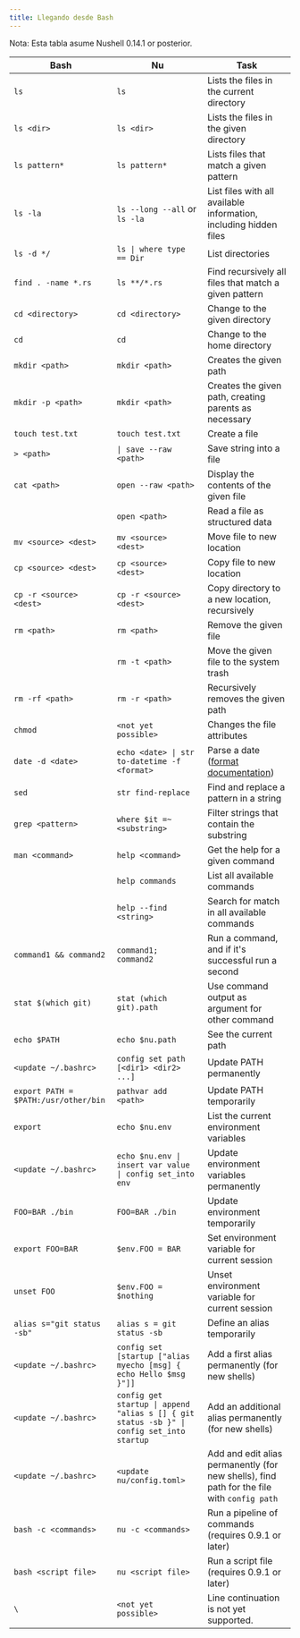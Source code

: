 ```yaml
---
title: Llegando desde Bash
---
```


Nota: Esta tabla asume Nushell 0.14.1 or posterior.

| Bash                                 | Nu                                                                                        | Task                                                                                                   |
| ------------------------------------ | ----------------------------------------------------------------------------------------- | ------------------------------------------------------------------------------------------------------ |
| `ls`                                 | `ls`                                                                                      | Lists the files in the current directory                                                               |
| `ls <dir>`                           | `ls <dir>`                                                                                | Lists the files in the given directory                                                                 |
| `ls pattern*`                        | `ls pattern*`                                                                             | Lists files that match a given pattern                                                                 |
| `ls -la`                             | `ls --long --all` or `ls -la`                                                             | List files with all available information, including hidden files                                      |
| `ls -d */`                           | `ls \| where type == Dir`                                                                 | List directories                                                                                       |
| `find . -name *.rs`                  | `ls **/*.rs`                                                                              | Find recursively all files that match a given pattern                                                  |
| `cd <directory>`                     | `cd <directory>`                                                                          | Change to the given directory                                                                          |
| `cd`                                 | `cd`                                                                                      | Change to the home directory                                                                           |
| `mkdir <path>`                       | `mkdir <path>`                                                                            | Creates the given path                                                                                 |
| `mkdir -p <path>`                    | `mkdir <path>`                                                                            | Creates the given path, creating parents as necessary                                                  |
| `touch test.txt`                     | `touch test.txt`                                                                          | Create a file                                                                                          |
| `> <path>`                           | `\| save --raw <path>`                                                                    | Save string into a file                                                                                |
| `cat <path>`                         | `open --raw <path>`                                                                       | Display the contents of the given file                                                                 |
|                                      | `open <path>`                                                                             | Read a file as structured data                                                                         |
| `mv <source> <dest>`                 | `mv <source> <dest>`                                                                      | Move file to new location                                                                              |
| `cp <source> <dest>`                 | `cp <source> <dest>`                                                                      | Copy file to new location                                                                              |
| `cp -r <source> <dest>`              | `cp -r <source> <dest>`                                                                   | Copy directory to a new location, recursively                                                          |
| `rm <path>`                          | `rm <path>`                                                                               | Remove the given file                                                                                  |
|                                      | `rm -t <path>`                                                                            | Move the given file to the system trash                                                                |
| `rm -rf <path>`                      | `rm -r <path>`                                                                            | Recursively removes the given path                                                                     |
| `chmod`                              | `<not yet possible>`                                                                      | Changes the file attributes                                                                            |
| `date -d <date>`                     | `echo <date> \| str to-datetime -f <format>`                                              | Parse a date ([format documentation](https://docs.rs/chrono/0.4.15/chrono/format/strftime/index.html)) |
| `sed`                                | `str find-replace`                                                                        | Find and replace a pattern in a string                                                                 |
| `grep <pattern>`                     | `where $it =~ <substring>`                                                                | Filter strings that contain the substring                                                              |
| `man <command>`                      | `help <command>`                                                                          | Get the help for a given command                                                                       |
|                                      | `help commands`                                                                           | List all available commands                                                                            |
|                                      | `help --find <string>`                                                                    | Search for match in all available commands                                                             |
| `command1 && command2`               | `command1; command2`                                                                      | Run a command, and if it's successful run a second                                                     |
| `stat $(which git)`                  | `stat (which git).path`                                                                   | Use command output as argument for other command                                                       |
| `echo $PATH`                         | `echo $nu.path`                                                                           | See the current path                                                                                   |
| `<update ~/.bashrc>`                 | `config set path [<dir1> <dir2> ...]`                                                     | Update PATH permanently                                                                                |
| `export PATH = $PATH:/usr/other/bin` | `pathvar add <path>`                                                                      | Update PATH temporarily                                                                                |
| `export`                             | `echo $nu.env`                                                                            | List the current environment variables                                                                 |
| `<update ~/.bashrc>`                 | `echo $nu.env \| insert var value \| config set_into env`                                 | Update environment variables permanently                                                               |
| `FOO=BAR ./bin`                      | `FOO=BAR ./bin`                                                                           | Update environment temporarily                                                                         |
| `export FOO=BAR`                     | `$env.FOO = BAR`                                                                          | Set environment variable for current session                                                           |
| `unset FOO`                          | `$env.FOO = $nothing`                                                                     | Unset environment variable for current session                                                         |
| `alias s="git status -sb"`           | `alias s = git status -sb`                                                                | Define an alias temporarily                                                                            |
| `<update ~/.bashrc>`                 | `config set [startup ["alias myecho [msg] { echo Hello $msg }"]]`                         | Add a first alias permanently (for new shells)                                                         |
| `<update ~/.bashrc>`                 | `config get startup \| append "alias s [] { git status -sb }" \| config set_into startup` | Add an additional alias permanently (for new shells)                                                   |
| `<update ~/.bashrc>`                 | `<update nu/config.toml>`                                                                 | Add and edit alias permanently (for new shells), find path for the file with `config path`             |
| `bash -c <commands>`                 | `nu -c <commands>`                                                                        | Run a pipeline of commands (requires 0.9.1 or later)                                                   |
| `bash <script file>`                 | `nu <script file>`                                                                        | Run a script file (requires 0.9.1 or later)                                                            |
| `\`                                  | `<not yet possible>`                                                                      | Line continuation is not yet supported.                                                                |
